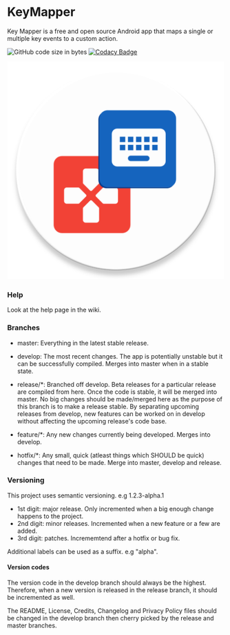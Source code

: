 # KeyMapper

Key Mapper is a free and open source Android app that maps a single or multiple key events to a custom action.

![GitHub code size in bytes](https://img.shields.io/github/languages/code-size/sds100/KeyMapper.svg)
[![Codacy Badge](https://api.codacy.com/project/badge/Grade/1ca8cdc8b934404f8a0ec8a9b61a75ce)](https://app.codacy.com/app/sds100/KeyMapper?utm_source=github.com&utm_medium=referral&utm_content=sds100/KeyMapper&utm_campaign=Badge_Grade_Dashboard)

![](app/src/main/ic_launcher-web.png?raw=true)

### Help
Look at the help page in the wiki.

### Branches
 - master: Everything in the latest stable release.
 - develop: The most recent changes. The app is potentially unstable but it can be successfully compiled. Merges into master when in a stable state.

 - release/*: Branched off develop. Beta releases for a particular release are compiled from here. Once the code is stable, it will be merged into master. No big changes should be made/merged here as the purpose of this branch is to make a release stable. By separating upcoming releases from develop, new features can be worked on in develop without affecting the upcoming release's code base.
 - feature/*: Any new changes currently being developed. Merges into develop.
 - hotfix/*: Any small, quick (atleast things which SHOULD be quick) changes that need to be made. Merge into master, develop and release.

### Versioning
This project uses semantic versioning. e.g 1.2.3-alpha.1

- 1st digit: major release. Only incremented when a big enough change happens to the project.
- 2nd digit: minor releases. Incremented when a new feature or a few are added.
- 3rd digit: patches. Incrememtend after a hotfix or bug fix.

Additional labels can be used as a suffix. e.g "alpha".

#### Version codes
The version code in the develop branch should always be the highest. Therefore, when a new version is released in the release branch, it should be incremented as well.

The README, License, Credits, Changelog and Privacy Policy files should be changed in the develop branch then cherry picked by the release and master branches.
